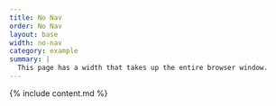 ```yaml
---
title: No Nav
order: No Nav
layout: base
width: no-nav
category: example
summary: |
  This page has a width that takes up the entire browser window.
---
```


{% include content.md %}

